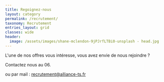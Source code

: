 ```yaml
---
title: Regoignez-nous
layout: category
permalink: /recrutement/
taxonomy: Recrutement
entries_layout: grid
classes: wide
header:
  image: /assets/images/shane-mclendon-9jPJrfLTBi0-unsplash - head.jpg
---
```


L'une de nos offres vous intéresse, vous avez envie de nous rejoindre ?


Contactez nous au 06. 

ou par mail : [recrutement@alliance-ts.fr](mailto:recrutement@alliance-ts.fr)